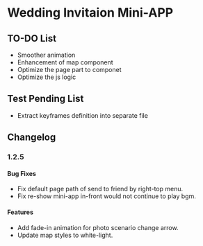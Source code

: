 # Wedding Invitaion Mini-APP

## TO-DO List

- Smoother animation
- Enhancement of map component
- Optimize the page part to componet
- Optimize the js logic


## Test Pending List
- Extract keyframes definition into separate file


## Changelog

### 1.2.5

#### Bug Fixes
- Fix default page path of send to friend by right-top menu.
- Fix re-show mini-app in-front would not continue to play bgm.

#### Features
- Add fade-in animation for photo scenario change arrow.
- Update map styles to white-light.

